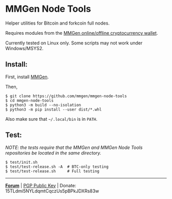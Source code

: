 # MMGen Node Tools

Helper utilities for Bitcoin and forkcoin full nodes.

Requires modules from the [MMGen online/offline cryptocurrency wallet][6].

Currently tested on Linux only.  Some scripts may not work under Windows/MSYS2.

## Install:

First, install [MMGen][6].

Then,

    $ git clone https://github.com/mmgen/mmgen-node-tools
    $ cd mmgen-node-tools
    $ python3 -m build --no-isolation
    $ python3 -m pip install --user dist/*.whl

Also make sure that `~/.local/bin` is in `PATH`.

## Test:

*NOTE: the tests require that the MMGen and MMGen Node Tools repositories be
located in the same directory.*

    $ test/init.sh
    $ test/test-release.sh -A  # BTC-only testing
    $ test/test-release.sh     # Full testing

- - - - - - - - - - - - - - - - - - - - - - - - - - - - - - - - - - - - - - -

[**Forum**][4] |
[PGP Public Key][5] |
Donate: 15TLdmi5NYLdqmtCqczUs5pBPkJDXRs83w

[4]: https://bitcointalk.org/index.php?topic=567069.0
[5]: https://github.com/mmgen/mmgen/wiki/MMGen-Signing-Keys
[6]: https://github.com/mmgen/mmgen/
